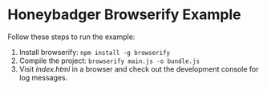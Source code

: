 # Honeybadger Browserify Example

Follow these steps to run the example:

1. Install browserify: `npm install -g browserify`
2. Compile the project: `browserify main.js -o bundle.js`
3. Visit *index.html* in a browser and check out the development console for log
   messages.
